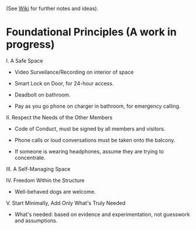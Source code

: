 (See [Wiki](https://github.com/EvolveCoworking/Notes/wiki) for further notes and ideas).

# Foundational Principles (A work in progress)

I. A Safe Space

- Video Surveilance/Recording on interior of space

- Smart Lock on Door, for 24-hour access.

- Deadbolt on bathroom.

- Pay as you go phone on charger in bathroom, for emergency calling.

II. Respect the Needs of the Other Members

- Code of Conduct, must be signed by all members and visitors.

- Phone calls or loud conversations must be taken onto the balcony.

- If someone is wearing headphones, assume they are trying to concentrate.

III. A Self-Managing Space

IV. Freedom Within the Structure

- Well-behaved dogs are welcome.

V. Start Minimally, Add Only What's Truly Needed

- What's needed: based on evidence and experimentation, not guesswork and assumptions.
